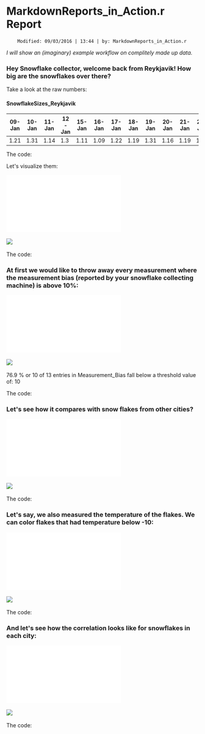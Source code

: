 #  MarkdownReports_in_Action.r Report
		Modified: 09/03/2016 | 13:44 | by: MarkdownReports_in_Action.r

_I will show an (imaginary) example workflow on complitely made up data._

### Hey Snowflake collector, welcome back from Reykjavik! How big are the snowflakes over there?

Take a look at the raw numbers:

####  SnowflakeSizes_Reykjavik

|  09-Jan 	| 10-Jan 	| 11-Jan 	| 12-Jan 	| 15-Jan 	| 16-Jan 	| 17-Jan 	| 18-Jan 	| 19-Jan 	| 20-Jan 	| 21-Jan 	| 22-Jan 	| 23-Jan  |
| ---| ---| ---| ---| ---| ---| ---| ---| ---| ---| ---| ---| --- |
| 1.21 	| 1.31 	| 1.14 	| 1.3 	| 1.11 	| 1.09 	| 1.22 	| 1.19 	| 1.31 	| 1.16 	| 1.19 	| 1.23 	| 1.29  |

The code:

Let's visualize them:

![](SnowflakeSizes_Reykjavik.barplot.pdf)

![](Reports/MarkdownReports_in_Action/SnowflakeSizes_Reykjavik.barplot.png)

The code:

### At first we would like to throw away every  measurement where the measurement bias (reported by your snowflake collecting machine) is above 10%:

![](Measurement_Bias.barplot.pdf)

![](Reports/MarkdownReports_in_Action/Measurement_Bias.barplot.png)

 76.9 %  or  10  of  13  entries in  Measurement_Bias  fall below a threshold value of:  10

The code:

### Let's see how it compares with snow flakes from other cities?

![](SnowflakeSizes.stripchart.pdf)

![](Reports/MarkdownReports_in_Action/SnowflakeSizes.stripchart.png)

The code:

### Let's say, we also measured the temperature of the flakes. We can color flakes that had temperature below -10:

![](SnowflakeSizes_colored_by_temp.stripchart.pdf)

![](Reports/MarkdownReports_in_Action/SnowflakeSizes_colored_by_temp.stripchart.png)

The code:

### And let's see how the correlation looks like for snowflakes in each city:

![](Mean_Snowflake_Size_and_Temp.plot.pdf)

![](Reports/MarkdownReports_in_Action/Mean_Snowflake_Size_and_Temp.plot.png)

The code:
